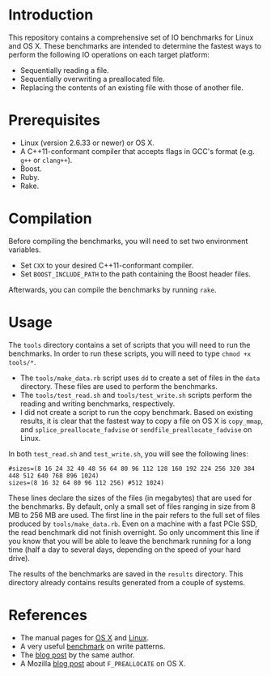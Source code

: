 <!--
  ** File Name:	README.md
  ** Author:	Aditya Ramesh
  ** Date:	06/04/2014
  ** Contact:	_@adityaramesh.com
-->

# Introduction

This repository contains a comprehensive set of IO benchmarks for Linux and OS
X. These benchmarks are intended to determine the fastest ways to perform the
following IO operations on each target platform:

  - Sequentially reading a file.
  - Sequentially overwriting a preallocated file.
  - Replacing the contents of an existing file with those of another file.

# Prerequisites

- Linux (version 2.6.33 or newer) or OS X.
- A C++11-conformant compiler that accepts flags in GCC's format (e.g. `g++` or
`clang++`).
- Boost.
- Ruby.
- Rake.

# Compilation

Before compiling the benchmarks, you will need to set two environment variables.

  - Set `CXX` to your desired C++11-conformant compiler.
  - Set `BOOST_INCLUDE_PATH` to the path containing the Boost header files.

Afterwards, you can compile the benchmarks by running `rake`.

# Usage

The `tools` directory contains a set of scripts that you will need to run the
benchmarks. In order to run these scripts, you will need to type `chmod +x
tools/*`.

  - The `tools/make_data.rb` script uses `dd` to create a set of files in the
  `data` directory. These files are used to perform the benchmarks.
  - The `tools/test_read.sh` and `tools/test_write.sh` scripts perform the
  reading and writing benchmarks, respectively.
  - I did not create a script to run the copy benchmark. Based on existing
  results, it is clear that the fastest way to copy a file on OS X is
  `copy_mmap`, and `splice_preallocate_fadvise` or
  `sendfile_preallocate_fadvise` on Linux.

In both `test_read.sh` and `test_write.sh`, you will see the following lines:

	#sizes=(8 16 24 32 40 48 56 64 80 96 112 128 160 192 224 256 320 384 448 512 640 768 896 1024)
	sizes=(8 16 32 64 80 96 112 256) #512 1024)

These lines declare the sizes of the files (in megabytes) that are used for the
benchmarks. By default, only a small set of files ranging in size from 8 MB to
256 MB are used. The first line in the pair refers to the full set of files
produced by `tools/make_data.rb`. Even on a machine with a fast PCIe SSD, the
read benchmark did not finish overnight. So only uncomment this line if you know
that you will be able to leave the benchmark running for a long time (half a day
to several days, depending on the speed of your hard drive).

The results of the benchmarks are saved in the `results` directory. This
directory already contains results generated from a couple of systems.

# References

- The manual pages for [OS X][darwin_man] and [Linux][linux_man].
- A very useful [benchmark][write_patterns] on write patterns.
- The [blog post][plenz_blog_post] by the same author.
- A Mozilla [blog post][moz_blog_post] about `F_PREALLOCATE` on OS X.

[darwin_man]:
https://developer.apple.com/library/mac/documentation/Darwin/Reference/Manpages/
"Mac OS X Manual Pages"

[linux_man]:
http://linux.die.net/man/
"Linux Manual Pages"

[write_patterns]:
https://github.com/Feh/write-patterns
"Write Patterns"

[plenz_blog_post]:
http://blog.plenz.com/2014-04/so-you-want-to-write-to-a-file-real-fast.html
"Write Patterns Blog Post"

[moz_blog_post]:
https://blog.mozilla.org/tglek/2010/09/09/help-wanted-does-fcntlf_preallocate-work-as-advertised-on-osx/
"F_PREALLOCATE Blog Post"
